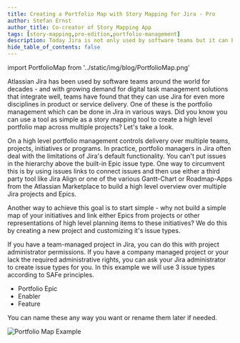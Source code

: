 ```yaml
---
title: Creating a Portfolio Map with Story Mapping for Jira - Pro
author: Stefan Ernst
author_title: Co-creator of Story Mapping App
tags: [story-mapping,pro-edition,portfolio-management]
description: Today Jira is not only used by software teams but it can be really useful even for portfolio management. Learn how you can create a simple portfolio map using Story Mapping for Jira - Pro.
hide_table_of_contents: false
---
```

import PortfolioMap from '../static/img/blog/PortfolioMap.png'


Atlassian Jira has been used by software teams around the world for decades - and with
growing demand for digital task management solutions that integrate well, teams have found
that they can use Jira for even more disciplines in product or service delivery.
One of these is the portfolio management which can be done in
Jira in various ways. Did you know you can use a tool as simple as
a story mapping tool to create a high level portfolio map across multiple projects?
Let's take a look.

<!--truncate-->

On a high level portfolio management controls delivery over 
multiple teams, projects, initiatives or programs. In practice,
portfolio managers in Jira often deal with the limitations 
of Jira's default functionality. You can't put issues in the hierarchy 
above the built-in Epic issue type.
One way to circumvent this is by using issues links to connect issues
and then use either a third party tool like Jira Align or one of
the various Gantt-Chart or Roadmap-Apps from the Atlassian Marketplace
to build a high level overview over multiple Jira projects and Epics.

Another way to achieve this goal is to start simple - why not build a
simple map of your initiatives and link either Epics from projects or
other representations of high level planning items to these initiatives?
We do this by creating a new project and customizing it's issue types.

If you have a team-managed project in Jira, you can do this
with project administrator permissions. If you have a company managed project
or your lack the required administrative rights, you can ask your Jira
administrator to create issue types for you. In this example we will
use 3 issue types according to SAFe principles.

- Portfolio Epic
- Enabler
- Feature

You can name these any way you want or rename them later if needed.


<img src={PortfolioMap} style={{width:490,height:377}} alt="Portfolio Map Example" />


